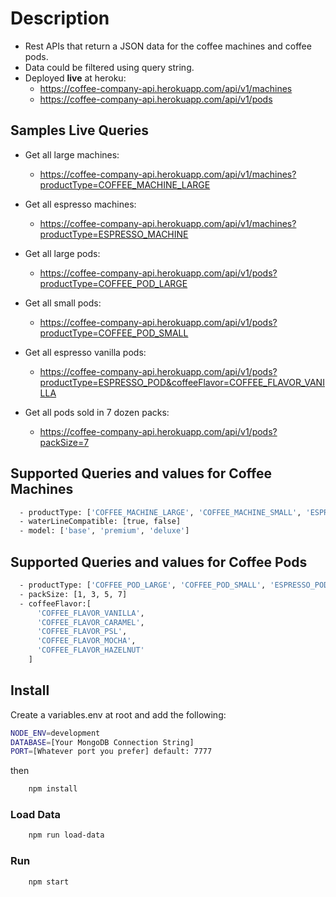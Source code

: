 # Description

- Rest APIs that return a JSON data for the coffee machines and coffee pods.
- Data could be filtered using query string.
- Deployed **live** at heroku:
  - <https://coffee-company-api.herokuapp.com/api/v1/machines>
  - <https://coffee-company-api.herokuapp.com/api/v1/pods>

## Samples **Live** Queries

- Get all large machines:

  - <https://coffee-company-api.herokuapp.com/api/v1/machines?productType=COFFEE_MACHINE_LARGE>

- Get all espresso machines:

  - <https://coffee-company-api.herokuapp.com/api/v1/machines?productType=ESPRESSO_MACHINE>

- Get all large pods:

  - <https://coffee-company-api.herokuapp.com/api/v1/pods?productType=COFFEE_POD_LARGE>

- Get all small pods:

  - <https://coffee-company-api.herokuapp.com/api/v1/pods?productType=COFFEE_POD_SMALL>

- Get all espresso vanilla pods:

  - <https://coffee-company-api.herokuapp.com/api/v1/pods?productType=ESPRESSO_POD&coffeeFlavor=COFFEE_FLAVOR_VANILLA>

- Get all pods sold in 7 dozen packs:
  - <https://coffee-company-api.herokuapp.com/api/v1/pods?packSize=7>

## Supported Queries and values for Coffee Machines

```bash
  - productType: ['COFFEE_MACHINE_LARGE', 'COFFEE_MACHINE_SMALL', 'ESPRESSO_MACHINE']
  - waterLineCompatible: [true, false]
  - model: ['base', 'premium', 'deluxe']
```

## Supported Queries and values for Coffee Pods

```bash
  - productType: ['COFFEE_POD_LARGE', 'COFFEE_POD_SMALL', 'ESPRESSO_POD']
  - packSize: [1, 3, 5, 7]
  - coffeeFlavor:[
      'COFFEE_FLAVOR_VANILLA',
      'COFFEE_FLAVOR_CARAMEL',
      'COFFEE_FLAVOR_PSL',
      'COFFEE_FLAVOR_MOCHA',
      'COFFEE_FLAVOR_HAZELNUT'
    ]
```

## Install

Create a variables.env at root and add the following:

```bash
NODE_ENV=development
DATABASE=[Your MongoDB Connection String]
PORT=[Whatever port you prefer] default: 7777
```

then

```bash
    npm install
```

### Load Data

```bash
    npm run load-data
```

### Run

```bash
    npm start
```
